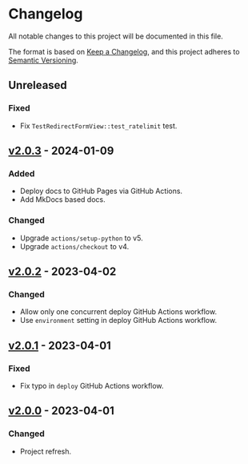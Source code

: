 # Changelog
All notable changes to this project will be documented in this file.

The format is based on [Keep a Changelog], and this project adheres to
[Semantic Versioning].

## Unreleased

### Fixed
- Fix `TestRedirectFormView::test_ratelimit` test.

## [v2.0.3](https://github.com/pawelad/fakester/releases/tag/v2.0.3) - 2024-01-09
### Added
- Deploy docs to GitHub Pages via GitHub Actions.
- Add MkDocs based docs.

### Changed
- Upgrade `actions/setup-python` to v5.
- Upgrade `actions/checkout` to v4.

## [v2.0.2](https://github.com/pawelad/fakester/releases/tag/v2.0.2) - 2023-04-02
### Changed
- Allow only one concurrent deploy GitHub Actions workflow.
- Use `environment` setting in deploy GitHub Actions workflow.

## [v2.0.1](https://github.com/pawelad/fakester/releases/tag/v2.0.1) - 2023-04-01
### Fixed
- Fix typo in `deploy` GitHub Actions workflow.

## [v2.0.0](https://github.com/pawelad/fakester/releases/tag/v2.0.0) - 2023-04-01
### Changed
- Project refresh.


[keep a changelog]: https://keepachangelog.com/en/1.1.0/
[semantic versioning]: https://semver.org/spec/v2.0.0.html
